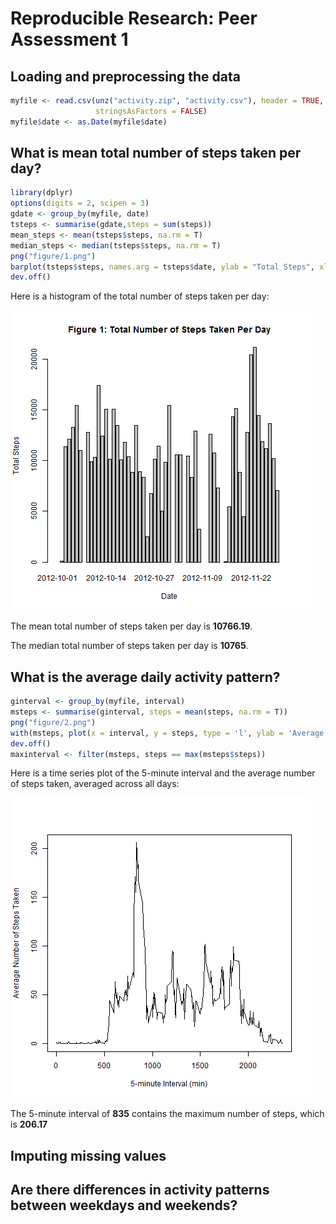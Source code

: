 # Reproducible Research: Peer Assessment 1


## Loading and preprocessing the data


```r
myfile <- read.csv(unz("activity.zip", "activity.csv"), header = TRUE, 
                   stringsAsFactors = FALSE)
myfile$date <- as.Date(myfile$date)
```

## What is mean total number of steps taken per day?


```r
library(dplyr)
options(digits = 2, scipen = 3)
gdate <- group_by(myfile, date)
tsteps <- summarise(gdate,steps = sum(steps))
mean_steps <- mean(tsteps$steps, na.rm = T)
median_steps <- median(tsteps$steps, na.rm = T)
png("figure/1.png")
barplot(tsteps$steps, names.arg = tsteps$date, ylab = "Total Steps", xlab = "Date", main = "Figure 1: Total Number of Steps Taken Per Day")
dev.off()
```
Here is a histogram of the total number of steps taken per day:

![Total Number of Steps Taken Per Day](figure/1.png)

The mean total number of steps taken per day is **10766.19**.

The median total number of steps taken per day is **10765**.

## What is the average daily activity pattern?


```r
ginterval <- group_by(myfile, interval)
msteps <- summarise(ginterval, steps = mean(steps, na.rm = T))
png("figure/2.png")
with(msteps, plot(x = interval, y = steps, type = 'l', ylab = 'Average Number of Steps Taken', xlab = '5-minute Interval (min)'), main = "Figure 2: Average Daily Activity Pattern")
dev.off()
maxinterval <- filter(msteps, steps == max(msteps$steps))
```

Here is a time series plot of the 5-minute interval and the average number of steps taken, averaged across all days:

![average daily activity pattern](figure/2.png)

The 5-minute interval of **835** contains the maximum number of steps, which is **206.17**

## Imputing missing values



## Are there differences in activity patterns between weekdays and weekends?
